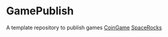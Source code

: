 # GamePublish
A template repository to publish games
[CoinGame](CoinGameNew)
[SpaceRocks](Player_SceneSR)
